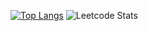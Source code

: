 
<!--
**honkita/honkita** is a ✨ _special_ ✨ repository because its `README.md` (this file) appears on your GitHub profile.

Here are some ideas to get you started:

- 🔭 I’m currently working on ...
- 🌱 I’m currently learning ...
- 👯 I’m looking to collaborate on ...
- 🤔 I’m looking for help with ...
- 💬 Ask me about ...
- 📫 How to reach me: ...
- 😄 Pronouns: ...
- ⚡ Fun fact: ...
-->

[![Top Langs](https://github-readme-stats.vercel.app/api/top-langs/?username=honkita&show_icons=true&theme=shadow_red&border_radius=15&font=Reddit_Sans)](https://github.com/anuraghazra/github-readme-stats)
![Leetcode Stats](https://leetcard.jacoblin.cool/elitelulww?ext=heatmap&font=Carlito&border=0&radius=15&theme=dark)
